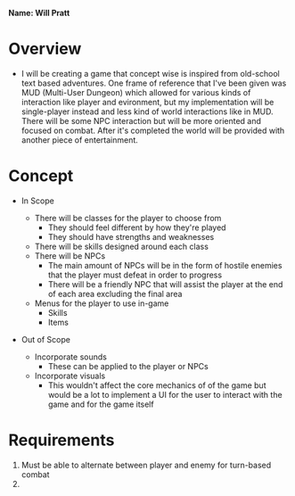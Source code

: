 **Name: Will Pratt**  

# Overview #
* I will be creating a game that concept wise is inspired from old-school text based adventures. One frame of reference that I've been given was
MUD (Multi-User Dungeon) which allowed for various kinds of interaction like player and evironment, but my implementation will be single-player 
instead and less kind of world interactions like in MUD. There will be some NPC interaction but will be more oriented and focused on combat. 
After it's completed the world will be provided with another piece of entertainment.

# Concept #
* In Scope
  * There will be classes for the player to choose from
    * They should feel different by how they're played
    * They should have strengths and weaknesses
  * There will be skills designed around each class
  * There will be NPCs
    * The main amount of NPCs will be in the form of 
      hostile enemies that the player must defeat in
      order to progress
    * There will be a friendly NPC that will assist 
      the player at the end of each area excluding
      the final area
   * Menus for the player to use in-game
     * Skills
     * Items
  
* Out of Scope  
  * Incorporate sounds
    * These can be applied to the player or NPCs
  * Incorporate visuals
    * This wouldn't affect the core mechanics of 
      of the game but would be a lot to implement
      a UI for the user to interact with the game
      and for the game itself

# Requirements #
1. Must be able to alternate between player and enemy for turn-based combat
2. 
